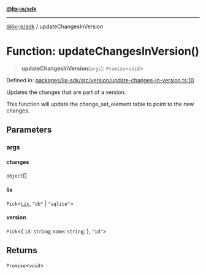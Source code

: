 [**@lix-js/sdk**](../README.md)

***

[@lix-js/sdk](../README.md) / updateChangesInVersion

# Function: updateChangesInVersion()

> **updateChangesInVersion**(`args`): `Promise`\<`void`\>

Defined in: [packages/lix-sdk/src/version/update-changes-in-version.ts:10](https://github.com/opral/monorepo/blob/c13f0c918d257762bc7c6d37d45e4c6bded6e939/packages/lix-sdk/src/version/update-changes-in-version.ts#L10)

Updates the changes that are part of a version.

This function will update the change_set_element table to point to the new changes.

## Parameters

### args

#### changes

`object`[]

#### lix

`Pick`\<[`Lix`](../type-aliases/Lix.md), `"db"` \| `"sqlite"`\>

#### version

`Pick`\<\{ `id`: `string`; `name`: `string`; \}, `"id"`\>

## Returns

`Promise`\<`void`\>
